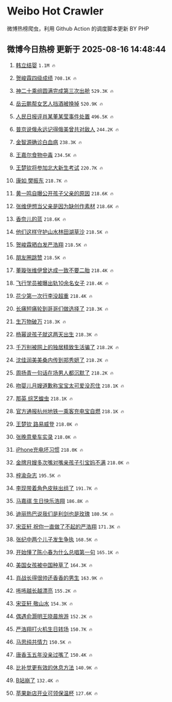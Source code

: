 # Weibo Hot Crawler 



微博热榜爬虫，利用 Github Action 的调度脚本更新 BY PHP 


## 微博今日热榜 更新于 2025-08-16 14:48:44 
1. [韩立结婴](https://s.weibo.com/weibo?q=%E9%9F%A9%E7%AB%8B%E7%BB%93%E5%A9%B4&t=31&band_rank=1&Refer=top) `1.1M 🔥` 

1. [贺峻霖四级成绩](https://s.weibo.com/weibo?q=%23%E8%B4%BA%E5%B3%BB%E9%9C%96%E5%9B%9B%E7%BA%A7%E6%88%90%E7%BB%A9%23&t=31&band_rank=2&Refer=top) `708.1K 🔥` 

1. [神二十乘组圆满完成第三次出舱](https://s.weibo.com/weibo?q=%23%E7%A5%9E%E4%BA%8C%E5%8D%81%E4%B9%98%E7%BB%84%E5%9C%86%E6%BB%A1%E5%AE%8C%E6%88%90%E7%AC%AC%E4%B8%89%E6%AC%A1%E5%87%BA%E8%88%B1%23&t=31&band_rank=3&Refer=top) `529.3K 🔥` 

1. [岳云鹏帮女艺人挡酒被换掉](https://s.weibo.com/weibo?q=%E5%B2%B3%E4%BA%91%E9%B9%8F%E5%B8%AE%E5%A5%B3%E8%89%BA%E4%BA%BA%E6%8C%A1%E9%85%92%E8%A2%AB%E6%8D%A2%E6%8E%89&t=31&band_rank=4&Refer=top) `520.9K 🔥` 

1. [人民日报评肖某董某莹事件处置](https://s.weibo.com/weibo?q=%23%E4%BA%BA%E6%B0%91%E6%97%A5%E6%8A%A5%E8%AF%84%E8%82%96%E6%9F%90%E8%91%A3%E6%9F%90%E8%8E%B9%E4%BA%8B%E4%BB%B6%E5%A4%84%E7%BD%AE%23&t=31&band_rank=5&Refer=top) `496.5K 🔥` 

1. [普京说俄永远记得俄美曾共对敌人](https://s.weibo.com/weibo?q=%23%E6%99%AE%E4%BA%AC%E8%AF%B4%E4%BF%84%E6%B0%B8%E8%BF%9C%E8%AE%B0%E5%BE%97%E4%BF%84%E7%BE%8E%E6%9B%BE%E5%85%B1%E5%AF%B9%E6%95%8C%E4%BA%BA%23&t=31&band_rank=6&Refer=top) `244.2K 🔥` 

1. [金智源确诊白血病](https://s.weibo.com/weibo?q=%23%E9%87%91%E6%99%BA%E6%BA%90%E7%A1%AE%E8%AF%8A%E7%99%BD%E8%A1%80%E7%97%85%23&t=31&band_rank=7&Refer=top) `238.3K 🔥` 

1. [王嘉尔食物中毒](https://s.weibo.com/weibo?q=%23%E7%8E%8B%E5%98%89%E5%B0%94%E9%A3%9F%E7%89%A9%E4%B8%AD%E6%AF%92%23&t=31&band_rank=8&Refer=top) `234.5K 🔥` 

1. [王楚钦将参加北大新生考试](https://s.weibo.com/weibo?q=%E7%8E%8B%E6%A5%9A%E9%92%A6%E5%B0%86%E5%8F%82%E5%8A%A0%E5%8C%97%E5%A4%A7%E6%96%B0%E7%94%9F%E8%80%83%E8%AF%95&t=31&band_rank=9&Refer=top) `220.7K 🔥` 

1. [康如 樊振东](https://s.weibo.com/weibo?q=%E5%BA%B7%E5%A6%82%20%E6%A8%8A%E6%8C%AF%E4%B8%9C&t=31&band_rank=10&Refer=top) `218.7K 🔥` 

1. [黄一鸣自曝公开孩子父亲的原因](https://s.weibo.com/weibo?q=%23%E9%BB%84%E4%B8%80%E9%B8%A3%E8%87%AA%E6%9B%9D%E5%85%AC%E5%BC%80%E5%AD%A9%E5%AD%90%E7%88%B6%E4%BA%B2%E7%9A%84%E5%8E%9F%E5%9B%A0%23&t=31&band_rank=11&Refer=top) `218.6K 🔥` 

1. [张维伊想当父亲是因为缺创作素材](https://s.weibo.com/weibo?q=%E5%BC%A0%E7%BB%B4%E4%BC%8A%E6%83%B3%E5%BD%93%E7%88%B6%E4%BA%B2%E6%98%AF%E5%9B%A0%E4%B8%BA%E7%BC%BA%E5%88%9B%E4%BD%9C%E7%B4%A0%E6%9D%90&t=31&band_rank=12&Refer=top) `218.6K 🔥` 

1. [香奈儿的蓝](https://s.weibo.com/weibo?q=%23%E9%A6%99%E5%A5%88%E5%84%BF%E7%9A%84%E8%93%9D%23&t=31&band_rank=13&Refer=top) `218.6K 🔥` 

1. [他们这样守护山水林田湖草沙](https://s.weibo.com/weibo?q=%23%E4%BB%96%E4%BB%AC%E8%BF%99%E6%A0%B7%E5%AE%88%E6%8A%A4%E5%B1%B1%E6%B0%B4%E6%9E%97%E7%94%B0%E6%B9%96%E8%8D%89%E6%B2%99%23&t=31&band_rank=14&Refer=top) `218.5K 🔥` 

1. [贺峻霖晒白发严浩翔](https://s.weibo.com/weibo?q=%23%E8%B4%BA%E5%B3%BB%E9%9C%96%E6%99%92%E7%99%BD%E5%8F%91%E4%B8%A5%E6%B5%A9%E7%BF%94%23&t=31&band_rank=15&Refer=top) `218.5K 🔥` 

1. [朋友圈跳赞](https://s.weibo.com/weibo?q=%E6%9C%8B%E5%8F%8B%E5%9C%88%E8%B7%B3%E8%B5%9E&t=31&band_rank=16&Refer=top) `218.5K 🔥` 

1. [董璇张维伊曾达成一致不要二胎](https://s.weibo.com/weibo?q=%23%E8%91%A3%E7%92%87%E5%BC%A0%E7%BB%B4%E4%BC%8A%E6%9B%BE%E8%BE%BE%E6%88%90%E4%B8%80%E8%87%B4%E4%B8%8D%E8%A6%81%E4%BA%8C%E8%83%8E%23&t=31&band_rank=17&Refer=top) `218.4K 🔥` 

1. [飞行学员被曝出轨10余名女子](https://s.weibo.com/weibo?q=%23%E9%A3%9E%E8%A1%8C%E5%AD%A6%E5%91%98%E8%A2%AB%E6%9B%9D%E5%87%BA%E8%BD%A810%E4%BD%99%E5%90%8D%E5%A5%B3%E5%AD%90%23&t=31&band_rank=18&Refer=top) `218.4K 🔥` 

1. [花少第一次行李没超重](https://s.weibo.com/weibo?q=%E8%8A%B1%E5%B0%91%E7%AC%AC%E4%B8%80%E6%AC%A1%E8%A1%8C%E6%9D%8E%E6%B2%A1%E8%B6%85%E9%87%8D&t=31&band_rank=19&Refer=top) `218.4K 🔥` 

1. [长痛短痛轮到哥哥们做选择了](https://s.weibo.com/weibo?q=%23%E9%95%BF%E7%97%9B%E7%9F%AD%E7%97%9B%E8%BD%AE%E5%88%B0%E5%93%A5%E5%93%A5%E4%BB%AC%E5%81%9A%E9%80%89%E6%8B%A9%E4%BA%86%23&t=31&band_rank=20&Refer=top) `218.3K 🔥` 

1. [生万物破万](https://s.weibo.com/weibo?q=%23%E7%94%9F%E4%B8%87%E7%89%A9%E7%A0%B4%E4%B8%87%23&t=31&band_rank=21&Refer=top) `218.3K 🔥` 

1. [杨幂说孩子就这两天出生](https://s.weibo.com/weibo?q=%23%E6%9D%A8%E5%B9%82%E8%AF%B4%E5%AD%A9%E5%AD%90%E5%B0%B1%E8%BF%99%E4%B8%A4%E5%A4%A9%E5%87%BA%E7%94%9F%23&t=31&band_rank=22&Refer=top) `218.3K 🔥` 

1. [千万别被网上的独居精致生活骗了](https://s.weibo.com/weibo?q=%E5%8D%83%E4%B8%87%E5%88%AB%E8%A2%AB%E7%BD%91%E4%B8%8A%E7%9A%84%E7%8B%AC%E5%B1%85%E7%B2%BE%E8%87%B4%E7%94%9F%E6%B4%BB%E9%AA%97%E4%BA%86&t=31&band_rank=23&Refer=top) `218.2K 🔥` 

1. [沈佳润美美桑内传到郑秀妍了](https://s.weibo.com/weibo?q=%E6%B2%88%E4%BD%B3%E6%B6%A6%E7%BE%8E%E7%BE%8E%E6%A1%91%E5%86%85%E4%BC%A0%E5%88%B0%E9%83%91%E7%A7%80%E5%A6%8D%E4%BA%86&t=31&band_rank=24&Refer=top) `218.2K 🔥` 

1. [周扬青一句话在场男人都沉默了](https://s.weibo.com/weibo?q=%E5%91%A8%E6%89%AC%E9%9D%92%E4%B8%80%E5%8F%A5%E8%AF%9D%E5%9C%A8%E5%9C%BA%E7%94%B7%E4%BA%BA%E9%83%BD%E6%B2%89%E9%BB%98%E4%BA%86&t=31&band_rank=25&Refer=top) `218.2K 🔥` 

1. [吻婴儿月嫂道歉称宝宝太可爱没忍住](https://s.weibo.com/weibo?q=%23%E5%90%BB%E5%A9%B4%E5%84%BF%E6%9C%88%E5%AB%82%E9%81%93%E6%AD%89%E7%A7%B0%E5%AE%9D%E5%AE%9D%E5%A4%AA%E5%8F%AF%E7%88%B1%E6%B2%A1%E5%BF%8D%E4%BD%8F%23&t=31&band_rank=26&Refer=top) `218.1K 🔥` 

1. [那英 综艺蝗虫](https://s.weibo.com/weibo?q=%E9%82%A3%E8%8B%B1%20%E7%BB%BC%E8%89%BA%E8%9D%97%E8%99%AB&t=31&band_rank=27&Refer=top) `218.1K 🔥` 

1. [官方通报杭州地铁一乘客充电宝自燃](https://s.weibo.com/weibo?q=%23%E5%AE%98%E6%96%B9%E9%80%9A%E6%8A%A5%E6%9D%AD%E5%B7%9E%E5%9C%B0%E9%93%81%E4%B8%80%E4%B9%98%E5%AE%A2%E5%85%85%E7%94%B5%E5%AE%9D%E8%87%AA%E7%87%83%23&t=31&band_rank=28&Refer=top) `218.1K 🔥` 

1. [王楚钦 路易威登](https://s.weibo.com/weibo?q=%E7%8E%8B%E6%A5%9A%E9%92%A6%20%E8%B7%AF%E6%98%93%E5%A8%81%E7%99%BB&t=31&band_rank=29&Refer=top) `218.0K 🔥` 

1. [张晚意晕车实录](https://s.weibo.com/weibo?q=%23%E5%BC%A0%E6%99%9A%E6%84%8F%E6%99%95%E8%BD%A6%E5%AE%9E%E5%BD%95%23&t=31&band_rank=30&Refer=top) `218.0K 🔥` 

1. [iPhone充电坏习惯](https://s.weibo.com/weibo?q=iPhone%E5%85%85%E7%94%B5%E5%9D%8F%E4%B9%A0%E6%83%AF&t=31&band_rank=31&Refer=top) `218.0K 🔥` 

1. [金牌月嫂多次嘴对嘴亲孩子引宝妈不满](https://s.weibo.com/weibo?q=%23%E9%87%91%E7%89%8C%E6%9C%88%E5%AB%82%E5%A4%9A%E6%AC%A1%E5%98%B4%E5%AF%B9%E5%98%B4%E4%BA%B2%E5%AD%A9%E5%AD%90%E5%BC%95%E5%AE%9D%E5%A6%88%E4%B8%8D%E6%BB%A1%23&t=31&band_rank=32&Refer=top) `218.0K 🔥` 

1. [梓渝杂志](https://s.weibo.com/weibo?q=%E6%A2%93%E6%B8%9D%E6%9D%82%E5%BF%97&t=31&band_rank=33&Refer=top) `195.5K 🔥` 

1. [李现带着角色皮肤出组了](https://s.weibo.com/weibo?q=%E6%9D%8E%E7%8E%B0%E5%B8%A6%E7%9D%80%E8%A7%92%E8%89%B2%E7%9A%AE%E8%82%A4%E5%87%BA%E7%BB%84%E4%BA%86&t=31&band_rank=34&Refer=top) `191.7K 🔥` 

1. [马嘉祺 生日快乐浩翔](https://s.weibo.com/weibo?q=%E9%A9%AC%E5%98%89%E7%A5%BA%20%E7%94%9F%E6%97%A5%E5%BF%AB%E4%B9%90%E6%B5%A9%E7%BF%94&t=31&band_rank=35&Refer=top) `186.8K 🔥` 

1. [迪丽热巴说我们是利剑也是玫瑰](https://s.weibo.com/weibo?q=%23%E8%BF%AA%E4%B8%BD%E7%83%AD%E5%B7%B4%E8%AF%B4%E6%88%91%E4%BB%AC%E6%98%AF%E5%88%A9%E5%89%91%E4%B9%9F%E6%98%AF%E7%8E%AB%E7%91%B0%23&t=31&band_rank=36&Refer=top) `180.5K 🔥` 

1. [宋亚轩 祝你一直做了不起的严浩翔](https://s.weibo.com/weibo?q=%E5%AE%8B%E4%BA%9A%E8%BD%A9%20%E7%A5%9D%E4%BD%A0%E4%B8%80%E7%9B%B4%E5%81%9A%E4%BA%86%E4%B8%8D%E8%B5%B7%E7%9A%84%E4%B8%A5%E6%B5%A9%E7%BF%94&t=31&band_rank=37&Refer=top) `171.3K 🔥` 

1. [张纪中两个儿子发生争执](https://s.weibo.com/weibo?q=%23%E5%BC%A0%E7%BA%AA%E4%B8%AD%E4%B8%A4%E4%B8%AA%E5%84%BF%E5%AD%90%E5%8F%91%E7%94%9F%E4%BA%89%E6%89%A7%23&t=31&band_rank=38&Refer=top) `168.5K 🔥` 

1. [开始懂了陈小春为什么总唱第一句](https://s.weibo.com/weibo?q=%E5%BC%80%E5%A7%8B%E6%87%82%E4%BA%86%E9%99%88%E5%B0%8F%E6%98%A5%E4%B8%BA%E4%BB%80%E4%B9%88%E6%80%BB%E5%94%B1%E7%AC%AC%E4%B8%80%E5%8F%A5&t=31&band_rank=39&Refer=top) `165.1K 🔥` 

1. [美国女孩被中国种草了](https://s.weibo.com/weibo?q=%E7%BE%8E%E5%9B%BD%E5%A5%B3%E5%AD%A9%E8%A2%AB%E4%B8%AD%E5%9B%BD%E7%A7%8D%E8%8D%89%E4%BA%86&t=31&band_rank=40&Refer=top) `164.3K 🔥` 

1. [肖战长得很帅还香香的男生](https://s.weibo.com/weibo?q=%23%E8%82%96%E6%88%98%E9%95%BF%E5%BE%97%E5%BE%88%E5%B8%85%E8%BF%98%E9%A6%99%E9%A6%99%E7%9A%84%E7%94%B7%E7%94%9F%23&t=31&band_rank=41&Refer=top) `163.9K 🔥` 

1. [咘咘越长越漂亮](https://s.weibo.com/weibo?q=%23%E5%92%98%E5%92%98%E8%B6%8A%E9%95%BF%E8%B6%8A%E6%BC%82%E4%BA%AE%23&t=31&band_rank=42&Refer=top) `155.2K 🔥` 

1. [宋亚轩 敬山水](https://s.weibo.com/weibo?q=%E5%AE%8B%E4%BA%9A%E8%BD%A9%20%E6%95%AC%E5%B1%B1%E6%B0%B4&t=31&band_rank=43&Refer=top) `154.3K 🔥` 

1. [偶遇俞灏明王晓晨旅游](https://s.weibo.com/weibo?q=%23%E5%81%B6%E9%81%87%E4%BF%9E%E7%81%8F%E6%98%8E%E7%8E%8B%E6%99%93%E6%99%A8%E6%97%85%E6%B8%B8%23&t=31&band_rank=44&Refer=top) `152.2K 🔥` 

1. [严浩翔打火机生日转场](https://s.weibo.com/weibo?q=%23%E4%B8%A5%E6%B5%A9%E7%BF%94%E6%89%93%E7%81%AB%E6%9C%BA%E7%94%9F%E6%97%A5%E8%BD%AC%E5%9C%BA%23&t=31&band_rank=45&Refer=top) `150.7K 🔥` 

1. [马思纯共情力](https://s.weibo.com/weibo?q=%E9%A9%AC%E6%80%9D%E7%BA%AF%E5%85%B1%E6%83%85%E5%8A%9B&t=31&band_rank=46&Refer=top) `150.5K 🔥` 

1. [唐香玉五年没亲过嘴了](https://s.weibo.com/weibo?q=%E5%94%90%E9%A6%99%E7%8E%89%E4%BA%94%E5%B9%B4%E6%B2%A1%E4%BA%B2%E8%BF%87%E5%98%B4%E4%BA%86&t=31&band_rank=47&Refer=top) `150.4K 🔥` 

1. [比补觉更有效的休息方法](https://s.weibo.com/weibo?q=%23%E6%AF%94%E8%A1%A5%E8%A7%89%E6%9B%B4%E6%9C%89%E6%95%88%E7%9A%84%E4%BC%91%E6%81%AF%E6%96%B9%E6%B3%95%23&t=31&band_rank=48&Refer=top) `140.9K 🔥` 

1. [B站崩了](https://s.weibo.com/weibo?q=B%E7%AB%99%E5%B4%A9%E4%BA%86&t=31&band_rank=49&Refer=top) `132.4K 🔥` 

1. [苹果新店开业可领保温杯](https://s.weibo.com/weibo?q=%23%E8%8B%B9%E6%9E%9C%E6%96%B0%E5%BA%97%E5%BC%80%E4%B8%9A%E5%8F%AF%E9%A2%86%E4%BF%9D%E6%B8%A9%E6%9D%AF%23&t=31&band_rank=50&Refer=top) `127.6K 🔥` 

